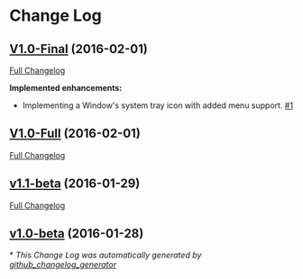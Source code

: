 # Change Log

## [V1.0-Final](https://github.com/mattu08/Green-Fingers/tree/V1.0-Final) (2016-02-01)
[Full Changelog](https://github.com/mattu08/Green-Fingers/compare/V1.0-Full...V1.0-Final)

**Implemented enhancements:**

- Implementing a Window's system tray icon with added menu support. [\#1](https://github.com/mattu08/Green-Fingers/issues/1)

## [V1.0-Full](https://github.com/mattu08/Green-Fingers/tree/V1.0-Full) (2016-02-01)
[Full Changelog](https://github.com/mattu08/Green-Fingers/compare/v1.1-beta...V1.0-Full)

## [v1.1-beta](https://github.com/mattu08/Green-Fingers/tree/v1.1-beta) (2016-01-29)
[Full Changelog](https://github.com/mattu08/Green-Fingers/compare/v1.0-beta...v1.1-beta)

## [v1.0-beta](https://github.com/mattu08/Green-Fingers/tree/v1.0-beta) (2016-01-28)


\* *This Change Log was automatically generated by [github_changelog_generator](https://github.com/skywinder/Github-Changelog-Generator)*